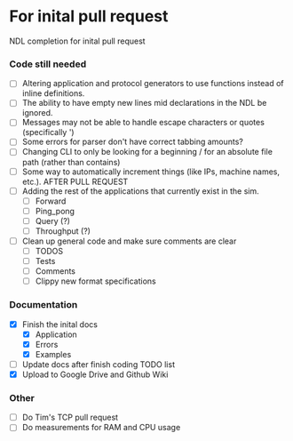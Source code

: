 # For inital pull request

NDL completion for inital pull request
### Code still needed

- [ ] Altering application and protocol generators to use functions instead of inline definitions.
- [ ] The ability to have empty new lines mid declarations in the NDL be ignored.
- [ ] Messages may not be able to handle escape characters or quotes (specifically \')
- [ ] Some errors for parser don't have correct tabbing amounts?
- [ ] Changing CLI to only be looking for a beginning / for an absolute file path (rather than contains)
- [ ] Some way to automatically increment things (like IPs, machine names, etc.). AFTER PULL REQUEST
- [ ] Adding the rest of the applications that currently exist in the sim.
  - [ ] Forward
  - [ ] Ping_pong
  - [ ] Query (?)
  - [ ] Throughput (?)
- [ ] Clean up general code and make sure comments are clear
  - [ ] TODOS
  - [ ] Tests
  - [ ] Comments
  - [ ] Clippy new format specifications

### Documentation
- [X] Finish the inital docs
  - [X] Application
  - [X] Errors
  - [X] Examples
- [ ] Update docs after finish coding TODO list
- [X] Upload to Google Drive and Github Wiki

### Other
- [ ] Do Tim's TCP pull request
- [ ] Do measurements for RAM and CPU usage
